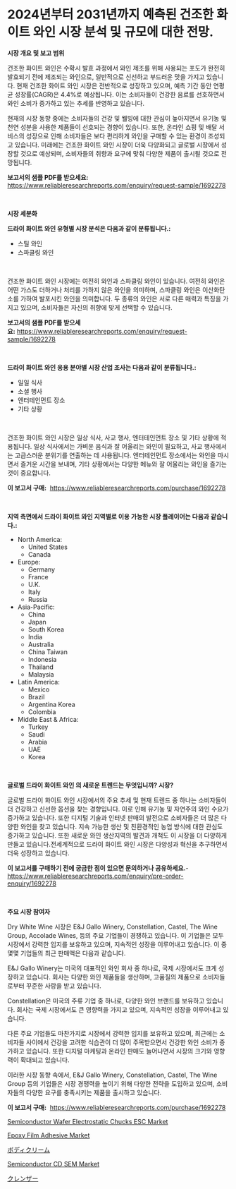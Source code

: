 <p><h1>2024년부터 2031년까지 예측된 건조한 화이트 와인 시장 분석 및 규모에 대한 전망.</h1></p><p><strong>시장 개요 및 보고 범위</strong></p>
<p><p>건조한 화이트 와인은 수확시 발효 과정에서 와인 제조를 위해 사용되는 포도가 완전히 발효되기 전에 제조되는 와인으로, 일반적으로 신선하고 부드러운 맛을 가지고 있습니다. 현재 건조한 화이트 와인 시장은 전반적으로 성장하고 있으며, 예측 기간 동안 연평균 성장률(CAGR)은 4.4%로 예상됩니다. 이는 소비자들이 건강한 음료를 선호하면서 와인 소비가 증가하고 있는 추세를 반영하고 있습니다.</p><p>현재의 시장 동향 중에는 소비자들의 건강 및 웰빙에 대한 관심이 높아지면서 유기농 및 천연 성분을 사용한 제품들이 선호되는 경향이 있습니다. 또한, 온라인 쇼핑 및 배달 서비스의 성장으로 인해 소비자들은 보다 편리하게 와인을 구매할 수 있는 환경이 조성되고 있습니다. 미래에는 건조한 화이트 와인 시장이 더욱 다양화되고 글로벌 시장에서 성장할 것으로 예상되며, 소비자들의 취향과 요구에 맞춰 다양한 제품이 출시될 것으로 전망됩니다.</p></p>
<p><strong>보고서의 샘플 PDF를 받으세요:</strong> <a href="https://www.reliableresearchreports.com/enquiry/request-sample/1692278">https://www.reliableresearchreports.com/enquiry/request-sample/1692278</a></p>
<p>&nbsp;</p>
<p><strong>시장 세분화</strong></p>
<p><strong>드라이 화이트 와인 유형별 시장 분석은 다음과 같이 분류됩니다.:</strong></p>
<p><ul><li>스틸 와인</li><li>스파클링 와인</li></ul></p>
<p>&nbsp;</p>
<p><p>건조한 화이트 와인 시장에는 여전히 와인과 스파클링 와인이 있습니다. 여전히 와인은 어떤 가스도 더하거나 처리를 가하지 않은 와인을 의미하며, 스파클링 와인은 이산화탄소를 가하여 발포시킨 와인을 의미합니다. 두 종류의 와인은 서로 다른 매력과 특징을 가지고 있으며, 소비자들은 자신의 취향에 맞게 선택할 수 있습니다.</p></p>
<p><strong>보고서의 샘플 PDF를 받으세요:</strong>&nbsp;<a href="https://www.reliableresearchreports.com/enquiry/request-sample/1692278">https://www.reliableresearchreports.com/enquiry/request-sample/1692278</a></p>
<p>&nbsp;</p>
<p><strong> 드라이 화이트 와인 응용 분야별 시장 산업 조사는 다음과 같이 분류됩니다.:</strong></p>
<p><ul><li>일일 식사</li><li>소셜 행사</li><li>엔터테인먼트 장소</li><li>기타 상황</li></ul></p>
<p>&nbsp;</p>
<p><p>건조한 화이트 와인 시장은 일상 식사, 사교 행사, 엔터테인먼트 장소 및 기타 상황에 적용됩니다. 일상 식사에서는 가벼운 음식과 잘 어울리는 와인이 필요하고, 사교 행사에서는 고급스러운 분위기를 연출하는 데 사용됩니다. 엔터테인먼트 장소에서는 와인을 마시면서 즐거운 시간을 보내며, 기타 상황에서는 다양한 메뉴와 잘 어울리는 와인을 즐기는 것이 중요합니다.</p></p>
<p><strong>이 보고서 구매:</strong>&nbsp; <a href="https://www.reliableresearchreports.com/purchase/1692278">https://www.reliableresearchreports.com/purchase/1692278</a></p>
<p>&nbsp;</p>
<p><strong>지역 측면에서 드라이 화이트 와인 지역별로 이용 가능한 시장 플레이어는 다음과 같습니다.:</strong></p>
<p><ul>
    <li>
        North America:
        <ul>
            <li>United States</li>
            <li>Canada</li>
        </ul>
    </li>
    <li>
        Europe:
        <ul>
            <li>Germany</li>
            <li>France</li>
            <li>U.K.</li>
            <li>Italy</li>
            <li>Russia</li>
        </ul>
    </li>
    <li>
        Asia-Pacific:
        <ul>
            <li>China</li>
            <li>Japan</li>
            <li>South Korea</li>
            <li>India</li>
            <li>Australia</li>
            <li>China Taiwan</li>
            <li>Indonesia</li>
            <li>Thailand</li>
            <li>Malaysia</li>
        </ul>
    </li>
    <li>
        Latin America:
        <ul>
            <li>Mexico</li>
            <li>Brazil</li>
            <li>Argentina Korea</li>
            <li>Colombia</li>
        </ul>
    </li>
    <li>
        Middle East & Africa:
        <ul>
            <li>Turkey</li>
            <li>Saudi</li>
            <li>Arabia</li>
            <li>UAE</li>
            <li>Korea</li>
        </ul>
    </li>
    </ul></p>
<p>&nbsp;</p>
<p><strong>글로벌 드라이 화이트 와인 의 새로운 트렌드는 무엇입니까? 시장?</strong></p>
<p><p>글로벌 드라이 화이트 와인 시장에서의 주요 추세 및 현재 트렌드 중 하나는 소비자들이 더 건강하고 신선한 옵션을 찾는 경향입니다. 이로 인해 유기농 및 자연주의 와인 수요가 증가하고 있습니다. 또한 디지털 기술과 인터넷 판매의 발전으로 소비자들은 더 많은 다양한 와인을 찾고 있습니다. 지속 가능한 생산 및 친환경적인 농업 방식에 대한 관심도 증가하고 있습니다. 또한 새로운 와인 생산지역의 발견과 개척도 이 시장을 더 다양하게 만들고 있습니다.전세계적으로 드라이 화이트 와인 시장은 다양성과 혁신을 추구하면서 더욱 성장하고 있습니다.</p></p>
<p><strong>이 보고서를 구매하기 전에 궁금한 점이 있으면 문의하거나 공유하세요.</strong>- <a href="https://www.reliableresearchreports.com/enquiry/pre-order-enquiry/1692278">https://www.reliableresearchreports.com/enquiry/pre-order-enquiry/1692278</a></p>
<p>&nbsp;</p>
<p><strong>주요 시장 참여자</strong></p>
<p><p>Dry White Wine 시장은 E&J Gallo Winery, Constellation, Castel, The Wine Group, Accolade Wines, 등의 주요 기업들이 경쟁하고 있습니다. 이 기업들은 모두 시장에서 강력한 입지를 보유하고 있으며, 지속적인 성장을 이루어내고 있습니다. 이 중 몇몇 기업들의 최근 판매액은 다음과 같습니다.</p><p>E&J Gallo Winery는 미국의 대표적인 와인 회사 중 하나로, 국제 시장에서도 크게 성장하고 있습니다. 회사는 다양한 와인 제품들을 생산하며, 고품질의 제품으로 소비자들로부터 꾸준한 사랑을 받고 있습니다.</p><p>Constellation은 미국의 주류 기업 중 하나로, 다양한 와인 브랜드를 보유하고 있습니다. 회사는 국제 시장에서도 큰 영향력을 가지고 있으며, 지속적인 성장을 이루어내고 있습니다.</p><p>다른 주요 기업들도 마찬가지로 시장에서 강력한 입지를 보유하고 있으며, 최근에는 소비자들 사이에서 건강을 고려한 식습관이 더 많이 주목받으면서 건강한 와인 소비가 증가하고 있습니다. 또한 디지털 마케팅과 온라인 판매도 늘어나면서 시장의 크기와 영향력이 확대되고 있습니다.</p><p>이러한 시장 동향 속에서, E&J Gallo Winery, Constellation, Castel, The Wine Group 등의 기업들은 시장 경쟁력을 높이기 위해 다양한 전략을 도입하고 있으며, 소비자들의 다양한 요구를 충족시키는 제품을 출시하고 있습니다.</p></p>
<p><strong>이 보고서 구매:</strong>&nbsp;&nbsp;<a href="https://www.reliableresearchreports.com/purchase/1692278">https://www.reliableresearchreports.com/purchase/1692278</a></p>
<p><p><a href="https://github.com/derrinmiltonellis35gcl/Market-Research-Report-List-1/blob/main/semiconductor-wafer-electrostatic-chucks-esc-market.md">Semiconductor Wafer Electrostatic Chucks ESC Market</a></p><p><a href="https://view.publitas.com/reportprime-1/epoxy-film-adhesive-market-size-growth-and-forecast-from-2024-2031/">Epoxy Film Adhesive Market</a></p><p><a href="https://github.com/efcvopdgkdx128/Market-Research-Report-List-1/blob/main/4000595185909.md">ボディクリーム</a></p><p><a href="https://github.com/Chiragrp22/Market-Research-Report-List-3/blob/main/semiconductor-cd-sem-market.md">Semiconductor CD SEM Market</a></p><p><a href="https://github.com/hwbcz413288296/Market-Research-Report-List-1/blob/main/6042268185910.md">クレンザー</a></p></p>
